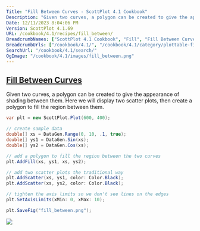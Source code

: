 ```yaml
---
Title: "Fill Between Curves - ScottPlot 4.1 Cookbook"
Description: "Given two curves, a polygon can be created to give the appearance of shading between them. Here we will display two scatter plots, then create a polygon to fill the region between them."
Date: 12/11/2023 8:04:06 PM
Version: ScottPlot 4.1.69
URL: /cookbook/4.1/recipes/fill_between/
BreadcrumbNames: ["ScottPlot 4.1 Cookbook", "Fill", "Fill Between Curves"]
BreadcrumbUrls: ["/cookbook/4.1/", "/cookbook/4.1/category/plottable-fill", "/cookbook/4.1/recipes/fill_between/"]
SearchUrl: "/cookbook/4.1/search/"
OgImage: "/cookbook/4.1/images/fill_between.png"
---
```


<h2><a href='/cookbook/4.1/recipes/fill_between/'>Fill Between Curves</a></h2>

Given two curves, a polygon can be created to give the appearance of shading between them. Here we will display two scatter plots, then create a polygon to fill the region between them.

```cs
var plt = new ScottPlot.Plot(600, 400);

// create sample data
double[] xs = DataGen.Range(0, 10, .1, true);
double[] ys1 = DataGen.Sin(xs);
double[] ys2 = DataGen.Cos(xs);

// add a polygon to fill the region between the two curves
plt.AddFill(xs, ys1, xs, ys2);

// add two scatter plots the traditional way
plt.AddScatter(xs, ys1, color: Color.Black);
plt.AddScatter(xs, ys2, color: Color.Black);

// tighten the axis limits so we don't see lines on the edges
plt.SetAxisLimits(xMin: 0, xMax: 10);

plt.SaveFig("fill_between.png");
```

<img src='../../images/fill_between.png' class='d-block mx-auto my-5' />


